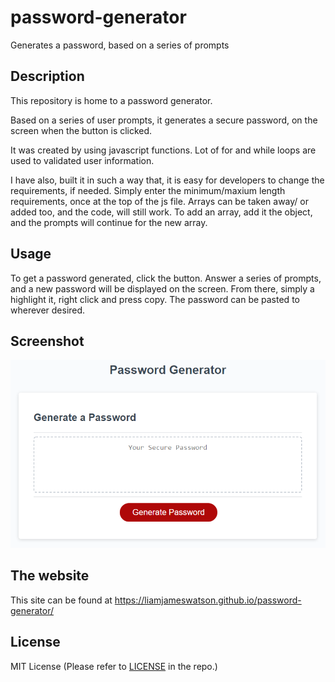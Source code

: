 # password-generator

Generates a password, based on a series of prompts

## Description

This repository is home to a password generator.

Based on a series of user prompts, it generates a secure password, on the screen when the button is clicked.

It was created by using javascript functions. Lot of for and while loops are used to validated user information.

I have also, built it in such a way that, it is easy for developers to change the requirements, if needed. Simply enter the minimum/maxium length requirements, once at the top of the js file. Arrays can be taken away/ or added too, and the code, will still work. To add an array, add it the object, and the prompts will continue for the new array.

## Usage

To get a password generated, click the button. Answer a series of prompts, and a new password will be displayed on the screen.
From there, simply a highlight it, right click and press copy. The password can be pasted to wherever desired.

## Screenshot

![Screenshot](./assets/images/screenshot-password-generator.png)

## The website

This site can be found at https://liamjameswatson.github.io/password-generator/

## License

MIT License (Please refer to [LICENSE](/LICENSE) in the repo.)
